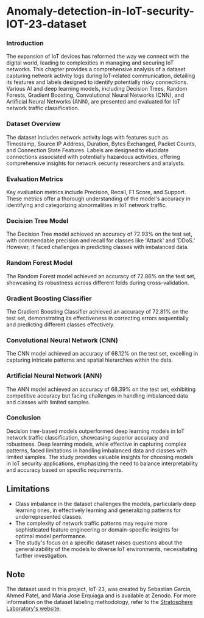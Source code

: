 # Anomaly-detection-in-IoT-security-IOT-23-dataset

### Introduction
The expansion of IoT devices has reformed the way we connect with the digital world, leading to complexities in managing and securing IoT networks. This chapter provides a comprehensive analysis of a dataset capturing network activity logs during IoT-related communication, detailing its features and labels designed to identify potentially risky connections. Various AI and deep learning models, including Decision Trees, Random Forests, Gradient Boosting, Convolutional Neural Networks (CNN), and Artificial Neural Networks (ANN), are presented and evaluated for IoT network traffic classification.

### Dataset Overview
The dataset includes network activity logs with features such as Timestamp, Source IP Address, Duration, Bytes Exchanged, Packet Counts, and Connection State Features. Labels are designed to elucidate connections associated with potentially hazardous activities, offering comprehensive insights for network security researchers and analysts.

### Evaluation Metrics
Key evaluation metrics include Precision, Recall, F1 Score, and Support. These metrics offer a thorough understanding of the model's accuracy in identifying and categorizing abnormalities in IoT network traffic.

### Decision Tree Model
The Decision Tree model achieved an accuracy of 72.93% on the test set, with commendable precision and recall for classes like 'Attack' and 'DDoS.' However, it faced challenges in predicting classes with imbalanced data.

### Random Forest Model
The Random Forest model achieved an accuracy of 72.86% on the test set, showcasing its robustness across different folds during cross-validation.

### Gradient Boosting Classifier
The Gradient Boosting Classifier achieved an accuracy of 72.81% on the test set, demonstrating its effectiveness in correcting errors sequentially and predicting different classes effectively.

### Convolutional Neural Network (CNN)
The CNN model achieved an accuracy of 68.12% on the test set, excelling in capturing intricate patterns and spatial hierarchies within the data.

### Artificial Neural Network (ANN)
The ANN model achieved an accuracy of 68.39% on the test set, exhibiting competitive accuracy but facing challenges in handling imbalanced data and classes with limited samples.

### Conclusion
Decision tree-based models outperformed deep learning models in IoT network traffic classification, showcasing superior accuracy and robustness. Deep learning models, while effective in capturing complex patterns, faced limitations in handling imbalanced data and classes with limited samples. The study provides valuable insights for choosing models in IoT security applications, emphasizing the need to balance interpretability and accuracy based on specific requirements.

## Limitations
- Class imbalance in the dataset challenges the models, particularly deep learning ones, in effectively learning and generalizing patterns for underrepresented classes.
- The complexity of network traffic patterns may require more sophisticated feature engineering or domain-specific insights for optimal model performance.
- The study's focus on a specific dataset raises questions about the generalizability of the models to diverse IoT environments, necessitating further investigation.

## Note
The dataset used in this project, IoT-23, was created by Sebastian Garcia, Ahmed Patel, and Maria Jose Erquiaga and is available at Zenodo. For more information on the dataset labeling methodology, refer to the [Stratosphere Laboratory's website](https://www.stratosphereips.org/datasets-iot23).

